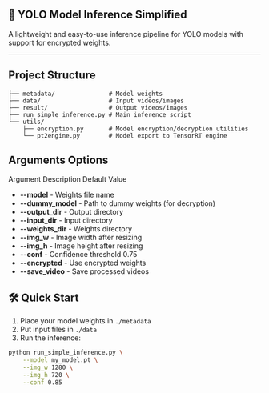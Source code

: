 ##  🚀 YOLO Model Inference Simplified

A lightweight and easy-to-use inference pipeline for YOLO models with support for encrypted weights.

---

## Project Structure
```text
├── metadata/               # Model weights
├── data/                   # Input videos/images
├── result/                 # Output videos/images
├── run_simple_inference.py # Main inference script
└── utils/
    ├── encryption.py       # Model encryption/decryption utilities
    └── pt2engine.py        # Model export to TensorRT engine
```

## Arguments Options
Argument	Description	Default Value
* **--model**	- Weights file name
* **--dummy_model** -	Path to dummy weights (for decryption)	
* **--output_dir** -	Output directory	
* **--input_dir** -	Input directory	
* **--weights_dir** -	Weights directory
* **--img_w**	- Image width after resizing
* **--img_h**	- Image height after resizing	
* **--conf** - Confidence threshold	0.75
* **--encrypted**	- Use encrypted weights	
* **--save_video** - Save processed videos

## 🛠️ Quick Start

1. Place your model weights in `./metadata`
2. Put input files in `./data`
3. Run the inference:
```bash
python run_simple_inference.py \
    --model my_model.pt \
    --img_w 1280 \
    --img_h 720 \
    --conf 0.85
```

